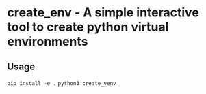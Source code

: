 # create_env - A simple interactive tool to create python virtual environments

## Usage

`pip install -e .`
`python3 create_venv`

